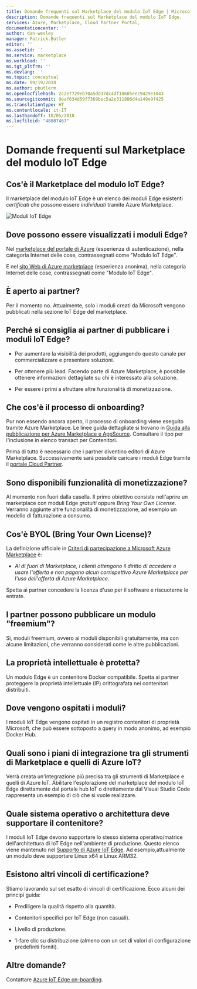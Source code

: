 ```yaml
---
title: Domande frequenti sul Marketplace del modulo IoT Edge | Microsoft Docs
description: Domande frequenti sul Marketplace del modulo IoT Edge.
services: Azure, Marketplace, Cloud Partner Portal,
documentationcenter: ''
author: dan-wesley
manager: Patrick.Butler
editor: ''
ms.assetid: ''
ms.service: marketplace
ms.workload: ''
ms.tgt_pltfrm: ''
ms.devlang: ''
ms.topic: conceptual
ms.date: 09/19/2018
ms.author: pbutlerm
ms.openlocfilehash: 2c2e7729eb70a5dd37dc4df10605eec9429e1043
ms.sourcegitcommit: 9eaf634d59f7369bec5a2e311806d4a149e9f425
ms.translationtype: HT
ms.contentlocale: it-IT
ms.lasthandoff: 10/05/2018
ms.locfileid: "48807467"
---
```

# <a name="iot-edge-module-marketplace-frequently-asked-questions"></a>Domande frequenti sul Marketplace del modulo IoT Edge


## <a name="what-is-the-edge-module-marketplace"></a>Cos'è il Marketplace del modulo IoT Edge?


Il marketplace del modulo IoT Edge è un elenco dei moduli Edge esistenti *certificati* che possono essere *individuati* tramite Azure Marketplace.

![Moduli IoT Edge](./media/cloud-partner-portal-iot-edge-module-faq/iot-edge-modules.png)

## <a name="where-will-edge-modules-be-visible"></a>Dove possono essere visualizzati i moduli Edge? 


Nel [marketplace del portale di Azure](https://ms.portal.azure.com/) (esperienza di autenticazione), nella categoria Internet delle cose, contrassegnati come "Modulo IoT Edge".

E nel [sito Web di Azure marketplace](https://azuremarketplace.microsoft.com/en-us/marketplace/apps/category/internet-of-things?page=1) (esperienza anonima), nella categoria Internet delle cose, contrassegnati come "Modulo IoT Edge".

## <a name="is-it-open-to-partners"></a>È aperto ai partner?


Per il momento no. Attualmente, solo i moduli creati da Microsoft vengono pubblicati nella sezione IoT Edge del marketplace. 

## <a name="why-should-partners-publish-their-iot-edge-modules"></a>Perché si consiglia ai partner di pubblicare i moduli IoT Edge?


-   Per aumentare la visibilità dei prodotti, aggiungendo questo canale per commercializzare e presentare soluzioni.

-   Per ottenere più lead. Facendo parte di Azure Marketplace, è possibile ottenere informazioni dettagliate su chi è interessato alla soluzione.

-   Per essere i primi a sfruttare altre funzionalità di monetizzazione.

## <a name="what-is-the-onboarding-process"></a>Che cos'è il processo di onboarding?


Pur non essendo ancora aperto, il processo di onboarding viene eseguito tramite Azure Marketplace. Le linee guida dettagliate si trovano in [Guida alla pubblicazione per Azure Marketplace e AppSource](https://docs.microsoft.com/azure/marketplace/marketplace-publishers-guide). Consultare il tipo per l'inclusione in elenco transact per Contenitori. 

Prima di tutto è necessario che i partner diventino editori di Azure Marketplace. Successivamente sarà possibile caricare i moduli Edge tramite il [portale Cloud Partner](./cloud-partner-portal-getting-started-with-the-cloud-partner-portal.md).

## <a name="are-there-any-monetization-capabilities"></a>Sono disponibili funzionalità di monetizzazione?


Al momento non fuori dalla casella. Il primo obiettivo consiste nell'aprire un marketplace con moduli Edge *gratuiti* oppure *Bring Your Own License*. Verranno aggiunte altre funzionalità di monetizzazione, ad esempio un modello di fatturazione a consumo.

## <a name="what-is-bring-your-own-license-byol"></a>Cos'è BYOL (Bring Your Own License)?


La definizione ufficiale in [Criteri di partecipazione a Microsoft Azure Marketplace](https://azure.microsoft.com/support/legal/marketplace/participation-policies/) è:

- *Al di fuori di Marketplace, i clienti ottengono il diritto di accedere o usare l'offerta e non pagano alcun corrispettivo Azure Marketplace per l'uso dell'offerta di Azure Marketplace.*

Spetta ai partner concedere la licenza d'uso per il software e riscuoterne le entrate.

## <a name="can-partners-publish-a-freemium-module"></a>I partner possono pubblicare un modulo "freemium"?


Sì, moduli freemium, ovvero ai moduli disponibili gratuitamente, ma con alcune limitazioni, che verranno considerati come le altre pubblicazioni.

## <a name="is-intellectual-property-protected"></a>La proprietà intellettuale è protetta?


Un modulo Edge è un contenitore Docker compatibile. Spetta ai partner proteggere la proprietà intellettuale (IP) crittografata nei contenitori distribuiti.

## <a name="where-will-the-modules-be-hosted"></a>Dove vengono ospitati i moduli?


I moduli IoT Edge vengono ospitati in un registro contenitori di proprietà Microsoft, che può essere sottoposto a query in modo anonimo, ad esempio Docker Hub.

## <a name="what-are-the-integration-plans-between-the-azure-marketplace-and-the-azure-iot-tools"></a>Quali sono i piani di integrazione tra gli strumenti di Marketplace e quelli di Azure IoT?

Verrà creata un'integrazione più precisa tra gli strumenti di Marketplace e quelli di Azure IoT. Abilitare l'esplorazione del marketplace del modulo IoT Edge direttamente dal portale hub IoT o direttamente dal Visual Studio Code rappresenta un esempio di ciò che si vuole realizzare.

## <a name="which-operating-system-or-architecture-should-my-container-support"></a>Quale sistema operativo o architettura deve supportare il contenitore?

I moduli IoT Edge devono supportare lo stesso sistema operativo/matrice dell'architettura di IoT Edge nell'ambiente di produzione. Questo elenco viene mantenuto nel [Supporto di Azure IoT Edge](https://docs.microsoft.com/azure/iot-edge/support). Ad esempio,attualmente un modulo deve supportare Linux x64 e Linux ARM32.

## <a name="are-there-any-other-certification-constraints-to-be-aware-of"></a>Esistono altri vincoli di certificazione?

Stiamo lavorando sul set esatto di vincoli di certificazione. Ecco alcuni dei principi guida:

-   Prediligere la qualità rispetto alla quantità.

-   Contenitori specifici per IoT Edge (non casuali).

-   Livello di produzione.

-   1-fare clic su distribuzione (almeno con un set di valori di configurazione predefiniti forniti).

## <a name="any-other-questions"></a>Altre domande?


Contattare [Azure IoT Edge on-boarding](mailto:azureiotedgeonboarding@service.microsoft.com).
